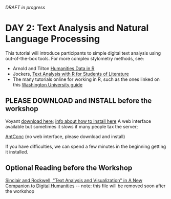 *DRAFT in progress*

# DAY 2: Text Analysis and Natural Language Processing

This tutorial will introduce participants to simple digital text analysis using out-of-the-box tools.  For more complex stylometry methods, see:
* Arnold and Tilton [Humanities Data in R](https://humanitiesdata.org/)
* Jockers, [Text Analysis with R for Students of Literature](https://books.google.de/books?id=K4_IAwAAQBAJ&dq=text+analysis+in+r&source=gbs_navlinks_s)
* The many tutorials online for working in R, such as the ones linked on this [Washington University guide](http://libguides.wustl.edu/R)

## PLEASE DOWNLOAD and INSTALL before the workshop

Voyant [download here](https://github.com/sgsinclair/VoyantServer/releases/tag/2.4.0-M2); [info about how to install here](http://docs.voyant-tools.org/resources/run-your-own/voyant-server/) A web interface available but sometimes it slows if many people tax the server; 

[AntConc](http://www.laurenceanthony.net/software/antconc/) (no web interface, please download and install)

If you have difficulties, we can spend a few minutes in the beginning getting it installed.

## Optional Reading before the Workshop
[Sinclair and Rockwell, "Text Analysis and Visualization" in A New Companion to Digital Humanities](https://github.com/ctschroeder/tutorials/blob/master/basel/files/Sinclair-Rockwell-ch19.pdf) -- note: this file will be removed soon after the workshop



